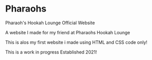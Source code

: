 # Pharaohs
Pharaoh's Hookah Lounge Official Website

A website I made for my friend at Pharaohs Hookah Lounge

This is alos my first website i made using HTML and CSS code only!

This is a work in progress Established 2021!
